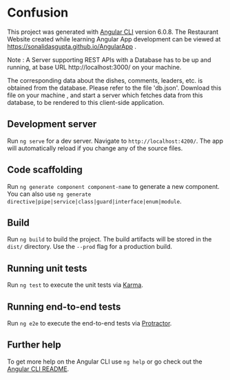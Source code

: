 # Confusion

This project was generated with [Angular CLI](https://github.com/angular/angular-cli) version 6.0.8. The Restaurant Website created while learning Angular App development can be viewed at https://sonalidasgupta.github.io/AngularApp .

Note : A Server supporting REST APIs with a Database has to be up and running, at base URL http://localhost:3000/ on your machine.

The corresponding data about the dishes, comments, leaders, etc. is obtained from the database. Please refer to the file 'db.json'. Download this file on your machine , and start a server which fetches data from this database, to be rendered to this client-side application.

## Development server

Run `ng serve` for a dev server. Navigate to `http://localhost:4200/`. The app will automatically reload if you change any of the source files.

## Code scaffolding

Run `ng generate component component-name` to generate a new component. You can also use `ng generate directive|pipe|service|class|guard|interface|enum|module`.

## Build

Run `ng build` to build the project. The build artifacts will be stored in the `dist/` directory. Use the `--prod` flag for a production build.

## Running unit tests

Run `ng test` to execute the unit tests via [Karma](https://karma-runner.github.io).

## Running end-to-end tests

Run `ng e2e` to execute the end-to-end tests via [Protractor](http://www.protractortest.org/).

## Further help

To get more help on the Angular CLI use `ng help` or go check out the [Angular CLI README](https://github.com/angular/angular-cli/blob/master/README.md).
